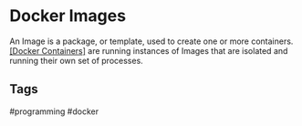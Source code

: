 # Docker Images

An Image is a package, or template, used to create one or more containers. [\[Docker Containers\]](../202204302232) are running instances of Images that are isolated and running their own set of processes.


## Tags
#programming #docker
